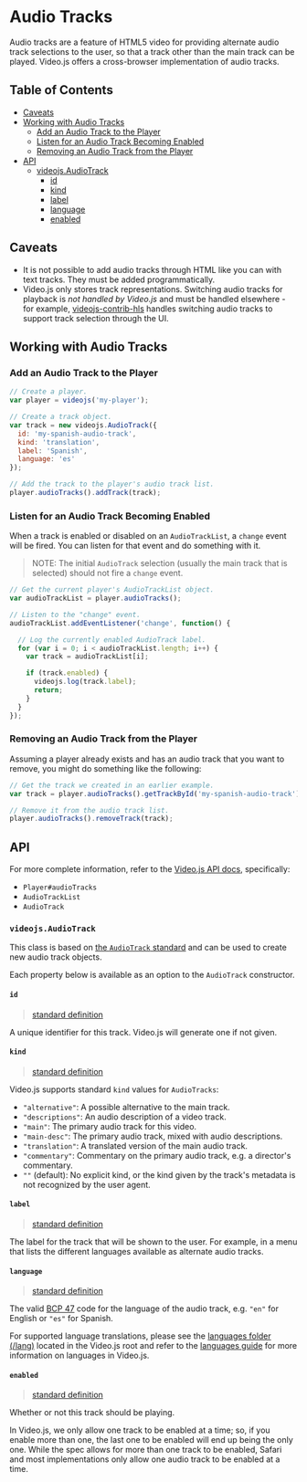 # Audio Tracks

Audio tracks are a feature of HTML5 video for providing alternate audio track selections
to the user, so that a track other than the main track can be played. Video.js offers a
cross-browser implementation of audio tracks.

## Table of Contents

* [Caveats](#caveats)
* [Working with Audio Tracks](#working-with-audio-tracks)
  * [Add an Audio Track to the Player](#add-an-audio-track-to-the-player)
  * [Listen for an Audio Track Becoming Enabled](#listen-for-an-audio-track-becoming-enabled)
  * [Removing an Audio Track from the Player](#removing-an-audio-track-from-the-player)
* [API](#api)
  * [videojs.AudioTrack](#videojsaudiotrack)
    * [id](#id)
    * [kind](#kind)
    * [label](#label)
    * [language](#language)
    * [enabled](#enabled)

## Caveats

* It is not possible to add audio tracks through HTML like you can with text tracks.
  They must be added programmatically.
* Video.js only stores track representations. Switching audio tracks for playback is
  _not handled by Video.js_ and must be handled elsewhere - for example,
  [videojs-contrib-hls][hls] handles switching
  audio tracks to support track selection through the UI.

## Working with Audio Tracks

### Add an Audio Track to the Player

```js
// Create a player.
var player = videojs('my-player');

// Create a track object.
var track = new videojs.AudioTrack({
  id: 'my-spanish-audio-track',
  kind: 'translation',
  label: 'Spanish',
  language: 'es'
});

// Add the track to the player's audio track list.
player.audioTracks().addTrack(track);
```

### Listen for an Audio Track Becoming Enabled

When a track is enabled or disabled on an `AudioTrackList`, a `change` event will be
fired. You can listen for that event and do something with it.

> NOTE: The initial `AudioTrack` selection (usually the main track that is selected)
>       should not fire a `change` event.

```js
// Get the current player's AudioTrackList object.
var audioTrackList = player.audioTracks();

// Listen to the "change" event.
audioTrackList.addEventListener('change', function() {

  // Log the currently enabled AudioTrack label.
  for (var i = 0; i < audioTrackList.length; i++) {
    var track = audioTrackList[i];

    if (track.enabled) {
      videojs.log(track.label);
      return;
    }
  }
});
```

### Removing an Audio Track from the Player

Assuming a player already exists and has an audio track that you want to remove, you
might do something like the following:

```js
// Get the track we created in an earlier example.
var track = player.audioTracks().getTrackById('my-spanish-audio-track');

// Remove it from the audio track list.
player.audioTracks().removeTrack(track);
```

## API

For more complete information, refer to the
[Video.js API docs](https://docs.videojs.com/), specifically:

* `Player#audioTracks`
* `AudioTrackList`
* `AudioTrack`

### `videojs.AudioTrack`

This class is based on [the `AudioTrack` standard][spec-audiotrack] and can be used to
create new audio track objects.

Each property below is available as an option to the `AudioTrack` constructor.

#### `id`

> [standard definition](https://html.spec.whatwg.org/multipage/embedded-content.html#dom-audiotrack-id)

A unique identifier for this track. Video.js will generate one if not given.

#### `kind`

> [standard definition](https://html.spec.whatwg.org/multipage/embedded-content.html#dom-audiotrack-kind)

Video.js supports standard `kind` values for `AudioTracks`:

* `"alternative"`: A possible alternative to the main track.
* `"descriptions"`: An audio description of a video track.
* `"main"`: The primary audio track for this video.
* `"main-desc"`: The primary audio track, mixed with audio descriptions.
* `"translation"`: A translated version of the main audio track.
* `"commentary"`: Commentary on the primary audio track, e.g. a director's commentary.
* `""` (default): No explicit kind, or the kind given by the track's metadata is not
  recognized by the user agent.

#### `label`

> [standard definition](https://html.spec.whatwg.org/multipage/embedded-content.html#dom-audiotrack-label)

The label for the track that will be shown to the user. For example, in a menu that lists
the different languages available as alternate audio tracks.

#### `language`

> [standard definition](https://html.spec.whatwg.org/multipage/embedded-content.html#dom-audiotrack-language)

The valid [BCP 47](https://tools.ietf.org/html/bcp47) code for the language of the audio
track, e.g. `"en"` for English or `"es"` for Spanish.

For supported language translations, please see the [languages folder (/lang)](https://github.com/videojs/video.js/tree/main/lang)
located in the Video.js root and refer to the [languages guide][languages-guide] for more
information on languages in Video.js.

#### `enabled`

> [standard definition](https://html.spec.whatwg.org/multipage/embedded-content.html#dom-audiotrack-enabled)

Whether or not this track should be playing.

In Video.js, we only allow one track to be enabled at a time; so, if you enable more
than one, the last one to be enabled will end up being the only one. While the spec
allows for more than one track to be enabled, Safari and most implementations only allow
one audio track to be enabled at a time.

[languages-guide]: /docs/guides/languages.md

[spec-audiotrack]: https://html.spec.whatwg.org/multipage/embedded-content.html#audiotrack

[hls]: https://github.com/videojs/videojs-contrib-hls
